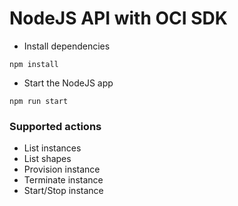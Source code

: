 # NodeJS API with OCI SDK

- Install dependencies

`npm install`

- Start the NodeJS app

`npm run start`

### Supported actions

- List instances
- List shapes
- Provision instance
- Terminate instance
- Start/Stop instance
